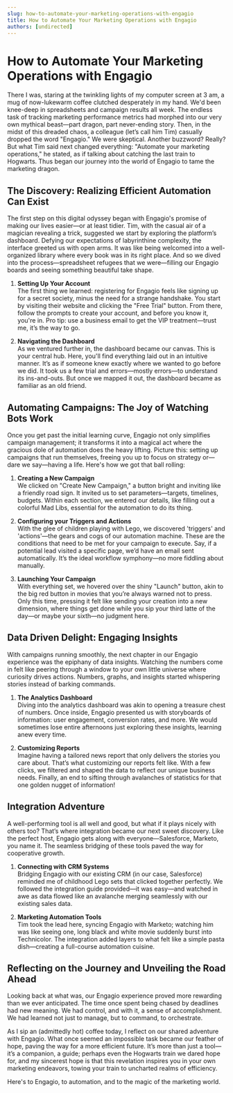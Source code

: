 ```yaml
---
slug: how-to-automate-your-marketing-operations-with-engagio
title: How to Automate Your Marketing Operations with Engagio
authors: [undirected]
---
```



# How to Automate Your Marketing Operations with Engagio

There I was, staring at the twinkling lights of my computer screen at 3 am, a mug of now-lukewarm coffee clutched desperately in my hand. We'd been knee-deep in spreadsheets and campaign results all week. The endless task of tracking marketing performance metrics had morphed into our very own mythical beast—part dragon, part never-ending story. Then, in the midst of this dreaded chaos, a colleague (let’s call him Tim) casually dropped the word "Engagio." We were skeptical. Another buzzword? Really? But what Tim said next changed everything: "Automate your marketing operations," he stated, as if talking about catching the last train to Hogwarts. Thus began our journey into the world of Engagio to tame the marketing dragon.

## The Discovery: Realizing Efficient Automation Can Exist

The first step on this digital odyssey began with Engagio's promise of making our lives easier—or at least tidier. Tim, with the casual air of a magician revealing a trick, suggested we start by exploring the platform’s dashboard. Defying our expectations of labyrinthine complexity, the interface greeted us with open arms. It was like being welcomed into a well-organized library where every book was in its right place. And so we dived into the process—spreadsheet refugees that we were—filling our Engagio boards and seeing something beautiful take shape.

1. **Setting Up Your Account**  
   The first thing we learned: registering for Engagio feels like signing up for a secret society, minus the need for a strange handshake. You start by visiting their website and clicking the "Free Trial" button. From there, follow the prompts to create your account, and before you know it, you're in. Pro tip: use a business email to get the VIP treatment—trust me, it’s the way to go.

2. **Navigating the Dashboard**  
   As we ventured further in, the dashboard became our canvas. This is your central hub. Here, you'll find everything laid out in an intuitive manner. It’s as if someone knew exactly where we wanted to go before we did. It took us a few trial and errors—mostly errors—to understand its ins-and-outs. But once we mapped it out, the dashboard became as familiar as an old friend.

## Automating Campaigns: The Joy of Watching Bots Work

Once you get past the initial learning curve, Engagio not only simplifies campaign management; it transforms it into a magical act where the gracious dole of automation does the heavy lifting. Picture this: setting up campaigns that run themselves, freeing you up to focus on strategy or—dare we say—having a life. Here's how we got that ball rolling:

1. **Creating a New Campaign**  
   We clicked on "Create New Campaign," a button bright and inviting like a friendly road sign. It invited us to set parameters—targets, timelines, budgets. Within each section, we entered our details, like filling out a colorful Mad Libs, essential for the automation to do its thing. 

2. **Configuring your Triggers and Actions**  
   With the glee of children playing with Lego, we discovered 'triggers' and 'actions'—the gears and cogs of our automation machine. These are the conditions that need to be met for your campaign to execute. Say, if a potential lead visited a specific page, we’d have an email sent automatically. It’s the ideal workflow symphony—no more fiddling about manually.

3. **Launching Your Campaign**  
   With everything set, we hovered over the shiny "Launch" button, akin to the big red button in movies that you’re always warned not to press. Only this time, pressing it felt like sending your creation into a new dimension, where things get done while you sip your third latte of the day—or maybe your sixth—no judgment here.

## Data Driven Delight: Engaging Insights

With campaigns running smoothly, the next chapter in our Engagio experience was the epiphany of data insights. Watching the numbers come in felt like peering through a window to your own little universe where curiosity drives actions. Numbers, graphs, and insights started whispering stories instead of barking commands.

1. **The Analytics Dashboard**  
   Diving into the analytics dashboard was akin to opening a treasure chest of numbers. Once inside, Engagio presented us with storyboards of information: user engagement, conversion rates, and more. We would sometimes lose entire afternoons just exploring these insights, learning anew every time.

2. **Customizing Reports**  
   Imagine having a tailored news report that only delivers the stories you care about. That’s what customizing our reports felt like. With a few clicks, we filtered and shaped the data to reflect our unique business needs. Finally, an end to sifting through avalanches of statistics for that one golden nugget of information!

## Integration Adventure 

A well-performing tool is all well and good, but what if it plays nicely with others too? That’s where integration became our next sweet discovery. Like the perfect host, Engagio gets along with everyone—Salesforce, Marketo, you name it. The seamless bridging of these tools paved the way for cooperative growth.

1. **Connecting with CRM Systems**  
   Bridging Engagio with our existing CRM (in our case, Salesforce) reminded me of childhood Lego sets that clicked together perfectly. We followed the integration guide provided—it was easy—and watched in awe as data flowed like an avalanche merging seamlessly with our existing sales data. 

2. **Marketing Automation Tools**  
   Tim took the lead here, syncing Engagio with Marketo; watching him was like seeing one, long black and white movie suddenly burst into Technicolor. The integration added layers to what felt like a simple pasta dish—creating a full-course automation cuisine.

## Reflecting on the Journey and Unveiling the Road Ahead

Looking back at what was, our Engagio experience proved more rewarding than we ever anticipated. The time once spent being chased by deadlines had new meaning. We had control, and with it, a sense of accomplishment. We had learned not just to manage, but to command, to orchestrate.

As I sip an (admittedly hot) coffee today, I reflect on our shared adventure with Engagio. What once seemed an impossible task became our feather of hope, paving the way for a more efficient future. It’s more than just a tool—it’s a companion, a guide; perhaps even the Hogwarts train we dared hope for, and my sincerest hope is that this revelation inspires you in your own marketing endeavors, towing your train to uncharted realms of efficiency.

Here's to Engagio, to automation, and to the magic of the marketing world.